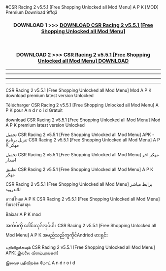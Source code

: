 #CSR Racing 2 v5.5.1  [Free Shopping Unlocked all Mod Menu] A P K [MOD] Premium Download 9ffq3



<div align="center">

<h3>DOWNLOAD 1 >>> <a href="https://teeasianyam.web.app?sq=CSR Racing 2 v5.5.1  [Free Shopping Unlocked all Mod Menu]">DOWNLOAD CSR Racing 2 v5.5.1  [Free Shopping Unlocked all Mod Menu] </a></h3><br>

<h3>DOWNLOAD 2 >>> <a href="https://teeasianyam.web.app?sq=CSR Racing 2 v5.5.1  [Free Shopping Unlocked all Mod Menu] ">CSR Racing 2 v5.5.1  [Free Shopping Unlocked all Mod Menu]  DOWNLOAD </a></h3>

</div>


----------------------------------------------------------

----------------------------------------------------------

----------------------------------------------------------

----------------------------------------------------------


CSR Racing 2 v5.5.1  [Free Shopping Unlocked all Mod Menu]  Mod A P K download premium latest version Unlocked

Télécharger CSR Racing 2 v5.5.1  [Free Shopping Unlocked all Mod Menu]  A P K pour A n d r o i d Gratuit

download CSR Racing 2 v5.5.1  [Free Shopping Unlocked all Mod Menu]  Mod A P K premium latest version Unlocked

تحميل CSR Racing 2 v5.5.1  [Free Shopping Unlocked all Mod Menu]  APK - تنزيل برنامج CSR Racing 2 v5.5.1  [Free Shopping Unlocked all Mod Menu]  A P K مهكر

تحميل CSR Racing 2 v5.5.1  [Free Shopping Unlocked all Mod Menu]  مهكر اخر اصدار

تطبيق CSR Racing 2 v5.5.1  [Free Shopping Unlocked all Mod Menu]  A P K مهكر

CSR Racing 2 v5.5.1  [Free Shopping Unlocked all Mod Menu]  برابط مباشر للاندرويد

ดาวน์โหลด A P K CSR Racing 2 v5.5.1  [Free Shopping Unlocked all Mod Menu]  รับเวอร์ชันล่าสุด

Baixar A P K mod

အက်ပ်ကို ဒေါင်းလုဒ်လုပ်ပါ။ CSR Racing 2 v5.5.1  [Free Shopping Unlocked all Mod Menu]  A P K အမည်သည်ကူကိုင်Andriod ဗားရှင်း

பதிவிறக்கவும் CSR Racing 2 v5.5.1  [Free Shopping Unlocked all Mod Menu]  APK[ இல்லை விளம்பரங்கள்] 
 
இலவச பதிவிறக்க மோட் A n d r o i d



